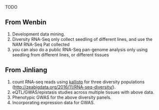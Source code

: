 TODO

## From Wenbin
1. Development data mining.
2. Diversity RNA-Seq only collect seedling of different lines, and use the NAM RNA-Seq Pat collected
3. you can also do a public RNA-Seq pan-genome analysis only using seedling from different lines, or different tissues 


## From Jinliang
1. count RNA-seq reads using [kallisto](https://pachterlab.github.io/kallisto/) for three diversity populations (http://zeabigdata.org/2016/11/RNA-seq-diversity/). 
2. eQTL/GWAS/epistasis studies across multiple tissues with above data.
3. Phenotypic GWAS for the above diversity panels.
4. Incorporating expression data for GWAS.


